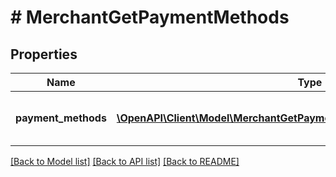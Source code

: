 # # MerchantGetPaymentMethods

## Properties

Name | Type | Description | Notes
------------ | ------------- | ------------- | -------------
**payment_methods** | [**\OpenAPI\Client\Model\MerchantGetPaymentMethodsPaymentMethodsInner[]**](MerchantGetPaymentMethodsPaymentMethodsInner.md) | Arreglo con métodos de pago disponibles. |

[[Back to Model list]](../../README.md#models) [[Back to API list]](../../README.md#endpoints) [[Back to README]](../../README.md)
